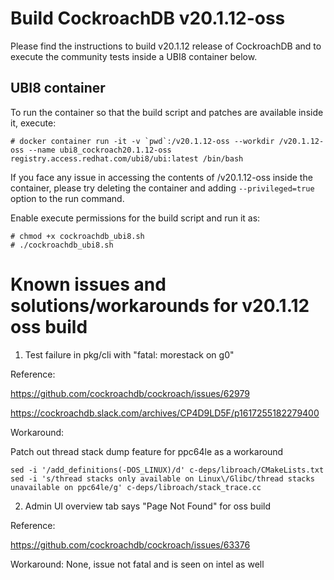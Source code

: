 # Build CockroachDB v20.1.12-oss

Please find the instructions to build v20.1.12 release of CockroachDB and to execute the
community tests inside a UBI8 container below.

## UBI8 container

To run the container so that the build script and patches are available inside it, execute:

```
# docker container run -it -v `pwd`:/v20.1.12-oss --workdir /v20.1.12-oss --name ubi8_cockroach20.1.12-oss registry.access.redhat.com/ubi8/ubi:latest /bin/bash
```

If you face any issue in accessing the contents of /v20.1.12-oss inside the container, please
try deleting the container and adding `--privileged=true` option to the run command.

Enable execute permissions for the build script and run it as:

```
# chmod +x cockroachdb_ubi8.sh
# ./cockroachdb_ubi8.sh
```

# Known issues and solutions/workarounds for v20.1.12 oss build

1. Test failure in pkg/cli with "fatal: morestack on g0"

Reference:

https://github.com/cockroachdb/cockroach/issues/62979

https://cockroachdb.slack.com/archives/CP4D9LD5F/p1617255182279400

Workaround:

Patch out thread stack dump feature for ppc64le as a workaround

```
sed -i '/add_definitions(-DOS_LINUX)/d' c-deps/libroach/CMakeLists.txt
sed -i 's/thread stacks only available on Linux\/Glibc/thread stacks unavailable on ppc64le/g' c-deps/libroach/stack_trace.cc
```

2. Admin UI overview tab says "Page Not Found" for oss build

Reference:

https://github.com/cockroachdb/cockroach/issues/63376

Workaround: None, issue not fatal and is seen on intel as well

